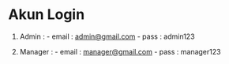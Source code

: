 

# Akun Login 
1. Admin : 
          - email : admin@gmail.com
          - pass  : admin123

2. Manager : 
            - email : manager@gmail.com
            - pass  : manager123